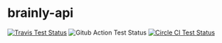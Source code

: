 # brainly-api

[![Travis Test Status](https://travis-ci.com/dhanuprys/brainly-api.svg?branch=main)](https://travis-ci.com/dhanuprys/brainly-api)
![Gitub Action Test Status](https://github.com/dhanuprys/brainly-api/workflows/test/badge.svg)
[![Circle CI Test Status](https://circleci.com/gh/dhanuprys/brainly-api.svg?style=svg)](https://circleci.com/gh/dhanuprys/brainly-api)
